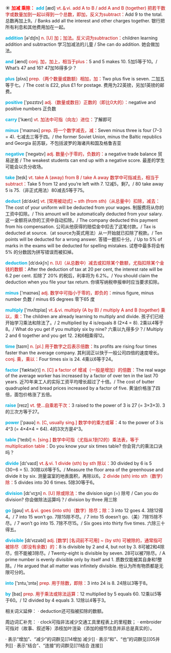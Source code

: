 ☀ <font color="red">**加减 乘除：**</font>
<font color="sky blue">**add**</font> [æd] 
<font color="#c00000">vt.＆vi. add A to B / add A and B (together) 把若干数字或数量加到一起以得到一个总数，即加，反义为subtract：</font>Add 9 to the total. 总数再加上9。/ Banks add all the interest and other charges together. 银行把所有利息和其他费用加在一起。

<font color="sky blue">**addition**</font> [ə'dɪʃn] 
<font color="#c00000">n. [U] 加；加法。反义词为subtraction：</font>children learning addition and subtraction 学习加减法的儿童 / She can do addition. 她会做加法。

<font color="sky blue">**and**</font> [ænd] 
<font color="#c00000">conj. 加，加上，相当于plus：</font>5 and 5 makes 10. 5加5等于10。/ What’s 47 and 16? 47加16得多少？ 

<font color="sky blue">**plus**</font> [plʌs] 
<font color="#c00000">prep.（两个数量或数额）相加，加：</font>Two plus five is seven. 二加五等于七。/ The cost is £22, plus £1 for postage. 费用为22英镑，另加1英镑的邮费。

<font color="sky blue">**positive**</font> ['pɒzɪtɪv] 
<font color="#c00000">adj.（数量或数目）正数的（即比0大的）：</font>negative and positive numbers 正负数

<font color="sky blue">**carry**</font> ['kærɪ] 
<font color="#c00000">vt. 加法中可指（向左）进位：</font>了解即可

<font color="sky blue">**minus**</font> ['maɪnəs] 
<font color="#c00000">prep. 将一个数字减去，减：</font>Seven minus three is four (7–3 = 4). 七减去三等于四。/ the former Soviet Union, minus the Baltic republics and Georgia 前苏联，不包括波罗的海诸共和国及格鲁吉亚
           
<font color="sky blue">**negative**</font> [ˈnegətɪv]
<font color="#c00000">adj. 数量小于零的，负数的：</font>a negative trade balance 贸易逆差 / The weakest students can end up with a negative score. 最差的学生可能会以负分收场。

<font color="sky blue">**take**</font> [teɪk] 
<font color="#c00000">vt. take A (away) from B / take A away 数学中可指减去，相当于subtract：</font>Take 5 from 12 and you’re left with 7. 12减5，剩7。/ 80 take away 5 is 75.（非正式用法）80减去5等于75。
                      
<font color="sky blue">**deduct**</font> [dɪˈdʌkt]
<font color="#c00000">vt. [常用被动式] ~ sth (from sth)（从总量中）扣除，减去：</font>The cost of your uniform will be deducted from your wages. 制服费将从你的工资中扣除。/ This amount will be automatically deducted from your salary. 这一金额将从你的工资中自动扣除。/ The company deducted this payment from his compensation. 公司从他获得的赔偿金中扣去了这笔付款。/ Tax is deducted at source.（at source为英式用法）从一开始就已扣除了税款。/ Ten points will be deducted for a wrong answer. 答错一题扣十分。/ Up to 5% of marks in the exams will be deducted for spelling mistakes. 试卷中最多将会有 5% 的分数因为拼写错误而被扣掉。

<font color="sky blue">**deduction**</font> [dɪˈdʌkʃn]
<font color="#c00000">n. [U]（从总数中）减去或扣除某个数额，尤指扣除某个金钱的数额：</font>After the deduction of tax at 20 per cent, the interest rate will be 6.2 per cent. 扣除了 20% 的税后，利率将为 6.2%。/ You should claim the deduction when you file your tax return. 你填写纳税申报单时应当要求扣除。

<font color="sky blue">**minus**</font> ['maɪnəs] 
<font color="#c00000">adj. 数学中可指小于零的，即负的：</font>minus figure, minus number 负数 / minus 65 degrees 零下65 度

<font color="sky blue">**multiply**</font> ['mʌltɪplaɪ] 
<font color="#c00000">vt.＆vi. multiply (A by B) / multiply A and B (together) 乘以，乘：</font>The children are already learning to multiply and divide. 孩子们已经开始学习乘法和除法了。/ 2 multiplied by 4 is/equals 8 (2×4 = 8). 2乘以4等于8。/ What do you get if you multiply six by nine? 六乘以九得多少？/ Multiply 2 and 6 together and you get 12. 2和6相乘得12。

<font color="sky blue">**time**</font> [taɪm] 
<font color="#c00000">n. [pl.] 用于数字之后表示倍数：</font>Its profits are rising four times faster than the average company. 其利润正以快于一般公司四倍的速度增长。<font color="#c00000">conj. 乘，乘以：</font>Four times six is 24. 4乘以6等于24。
           
<font color="sky blue">**factor**</font> [ˈfæktə(r)]
<font color="#c00000">n. [C] a factor of 增减（一般是增加）的倍数：</font>The real wage of the average worker has increased by a factor of over ten in the last 70 years. 近70年来工人的实际工资平均增长超过了十倍。/ The cost of butter quadrupled and bread prices increased by a factor of five. 黄油价格涨了四倍，面包价格涨了五倍。

<font color="sky blue">**raise**</font> [reɪz] 
<font color="#c00000">vt. 使…自乘若干次：</font>3 raised to the power of 3 is 27 (= 3×3×3). 3的三次方等于27。

<font color="sky blue">**power**</font> ['paʊə] 
<font color="#c00000">n. [C, usually sing.] 数学中的乘方或幂：</font>4 to the power of 3 is 4^3 (= 4×4×4 = 64). 4的3次方是4^3。

<font color="sky blue">**table**</font> ['teɪbl] 
<font color="#c00000">n. [sing.] 数学中可指（尤指从1到12的）乘法表，等于multiplication table：</font>Do you know your six times table? 你会背六的乘法口诀吗？

<font color="sky blue">**divide**</font> [dɪ'vaɪd] 
<font color="#c00000">vt.＆vi. 1 divide (sth) by sth 除以：</font>30 divided by 6 is 5 (30÷6 = 5). 30除以6等于5。/ Measure the floor area of the greenhouse and divide it by six. 测量温室的地表面积，再除以6。<font color="#c00000">2 divide (sth) into sth（数学）除：</font>5 divides into 30 6 times. 5除30等于6。

<font color="sky blue">**division**</font> [dɪ'vɪӡn] 
<font color="#c00000">n. [U] 除或除法：</font>the division sign (÷) 除号 / Can you do division? 你会做除法运算吗？/ division by three 用三除

<font color="sky blue">**go**</font> [ɡəʊ] 
<font color="#c00000">vt.＆vi. goes (into sth)（数字）除尽；除：</font>3 into 12 goes 4. 3除12得4。/ 7 into 15 won’t go. 7除15除不尽。/ 7 into 15 doesn’t go.（美）7除15除不尽。/ 7 won’t go into 15. 7除不尽15。/ Six goes into thirty five times. 六除三十得五。
           
<font color="sky blue">**divisible**</font> [dɪˈvɪzəbl]
<font color="#c00000">adj. [数学] [名词前不可用] ~ (by sth) 可被除的，通常指可被除尽（即没有余数）的：</font>8 is divisible by 2 and 4, but not by 3. 8可被2和4除尽，但不能被3除尽。/ Twenty-eight is divisible by seven. 28可以被7除尽。/ A prime number is evenly divisible only by itself and 1. 质数仅能被其自身和1整除。/ He argued that all matter was infinitely divisible. 他认为所有物质都是无限可分的。

<font color="sky blue">**into**</font> ['ɪntu,'ɪntə] 
<font color="#c00000">prep. 用于除数，即除：</font>3 into 24 is 8. 24除以3等于8。

<font color="sky blue">**by**</font> [baɪ] 
<font color="#c00000">prep. 用于乘法或除法运算：</font>12 multiplied by 5 equals 60. 12乘以5等于60。/ 12 divided by 4 equals 3. 12除以4等于3。

相关词义延伸：
· deduction还可指被扣除的数额。

周边词汇补充：
· clock可指非法减少交通工具里程表上的里程数；
· embroider可指对（故事、叙述等）添枝加叶渲染（添加的细节信息并非总是真实的）。

· 表示“增加”、“减少”的词群见[[14增加 减少]]
· 表示“和”、“也”的词群见[[05并列]]
· 表示“结合”、“连接”的词群见[[11结合 连接]]

